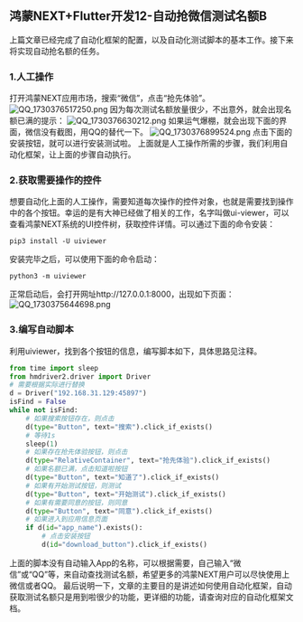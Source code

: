 ## 鸿蒙NEXT+Flutter开发12-自动抢微信测试名额B

上篇文章已经完成了自动化框架的配置，以及自动化测试脚本的基本工作。接下来将实现自动抢名额的任务。
### 1.人工操作
打开鸿蒙NEXT应用市场，搜索“微信”，点击“抢先体验”。
![QQ_1730376517250.png](https://s2.loli.net/2024/10/31/MYl52hVLQAGTwsg.png)
因为每次测试名额放量很少，不出意外，就会出现名额已满的提示：
![QQ_1730376630212.png](https://s2.loli.net/2024/10/31/xsAbuGL5oPEQ6Sd.png)
如果运气爆棚，就会出现下面的界面，微信没有截图，用QQ的替代一下。
![QQ_1730376899524.png](https://s2.loli.net/2024/10/31/3IHspWNwqkfY75l.png)
点击下面的安装按钮，就可以进行安装测试啦。
上面就是人工操作所需的步骤，我们利用自动化框架，让上面的步骤自动执行。
### 2.获取需要操作的控件
想要自动化上面的人工操作，需要知道每次操作的控件对象，也就是需要找到操作中的各个按钮。幸运的是有大神已经做了相关的工作，名字叫做ui-viewer，可以查看鸿蒙NEXT系统的UI控件树，获取控件详情。可以通过下面的命令安装：
```
pip3 install -U uiviewer
```
安装完毕之后，可以使用下面的命令启动：
```
python3 -m uiviewer
```
正常启动后，会打开网址http://127.0.0.1:8000，出现如下页面：
![QQ_1730375644698.png](https://s2.loli.net/2024/10/31/zoBak4b2iUXGMfS.png)
### 3.编写自动脚本
利用uiviewer，找到各个按钮的信息，编写脚本如下，具体思路见注释。
```python
from time import sleep
from hmdriver2.driver import Driver
# 需要根据实际进行替换
d = Driver("192.168.31.129:45897")
isFind = False
while not isFind:
    # 如果搜索按钮存在，则点击
    d(type="Button", text="搜索").click_if_exists()
    # 等待1s
    sleep(1)
    # 如果存在抢先体验按钮，则点击
    d(type="RelativeContainer", text="抢先体验").click_if_exists()
    # 如果名额已满，点击知道啦按钮
    d(type="Button", text="知道了").click_if_exists()
    # 如果有开始测试按钮，则测试
    d(type="Button", text="开始测试").click_if_exists()
    # 如果有需要同意的按钮，则同意
    d(type="Button", text="同意").click_if_exists()
    # 如果进入到应用信息页面
    if d(id="app_name").exists():
        # 点击安装按钮
        d(id="download_button").click_if_exists()
```
上面的脚本没有自动输入App的名称，可以根据需要，自己输入“微信”或“QQ”等，来自动查找测试名额，希望更多的鸿蒙NEXT用户可以尽快使用上微信或者QQ。
最后说明一下，文章的主要目的是讲述如何使用自动化框架，自动获取测试名额只是用到啦很少的功能，更详细的功能，请查询对应的自动化框架文档。